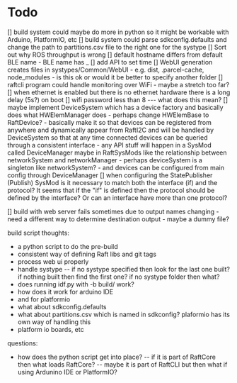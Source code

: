# Todo

[] build system could maybe do more in python so it might be workable with Arduino, PlatformIO, etc
[] build system could parse sdkconfig.defaults and change the path to partitions.csv file to the right one for the systype
[] Sort out why ROS throughput is wrong
[] default hostname differs from default BLE name - BLE name has _
[] add API to set time
[] WebUI generation creates files in systypes/Common/WebUI - e.g. dist, .parcel-cache, node_modules - is this ok or would it be better to specify another folder
[] raftcli program could handle monitoring over WiFi - maybe a stretch too far?
[] when ethernet is enabled but there is no ethernet hardware there is a long delay (5s?) on boot
[] wifi password less than 8 --- what does this mean?
[] maybe implement DeviceSystem which has a device factory and basically does what HWElemManager does - perhaps change HWElemBase to RaftDevice? - basically make it so that devices can be registered from anywhere and dynamically appear from RaftI2C and will be handled by DeviceSystem so that at any time connected devices can be queried through a consistent interface - any API stuff will happen in a SysMod called DeviceManager maybe in RaftSysMods like the relationship between networkSystem and networkManager - perhaps deviceSystem is a singleton like networkSystem? - and devices can be configured from main config through DeviceManager
[] when configuring the StatePublisher (Publish) SysMod is it necessary to match both the interface (if) and the protocol? It seems that if the "if" is defined then the protocol should be defined by the interface? Or can an interface have more than one protocol?

[] build with web server fails sometimes due to output names changing - need a different way to determine destination output - maybe a dummy file?


build script thoughts:
- a python script to do the pre-build
- consistent way of defining Raft libs and git tags
- process web ui properly
- handle systype
-- if no systype specified then look for the last one built? if nothing built then find the first one? if no systype folder then what?
- does running idf.py with -b build/<systype> work?
- how does it work for arduino IDE
- and for platformio
- what about sdkconfig.defaults
- what about partitions.csv which is named in sdkconfig? plaformio has its own way of handling this
- platform io boards, etc

questions:
- how does the python script get into place?
-- if it is part of RaftCore then what loads RaftCore?
-- maybe it is part of RaftCLI but then what if using Ardunino IDE or PlatformIO?

